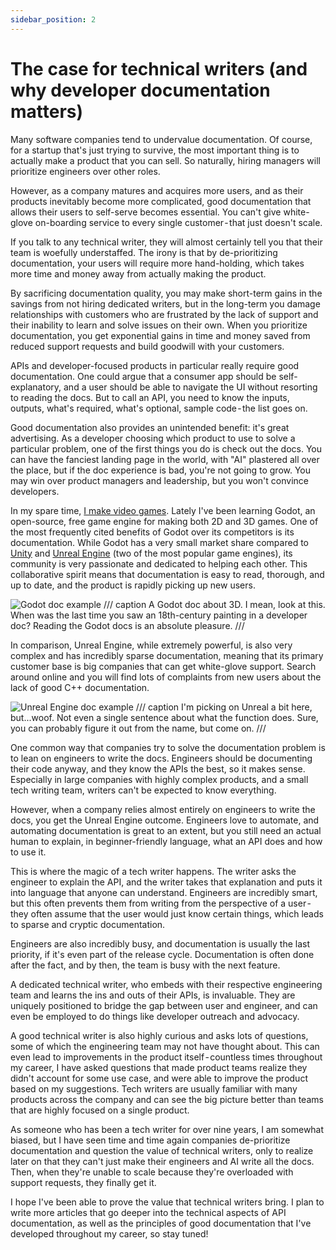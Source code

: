 ```yaml
---
sidebar_position: 2
---
```


# The case for technical writers (and why developer documentation matters)

Many software companies tend to undervalue documentation. Of course, for a startup that's just trying to survive, the most important thing is to actually make a product that you can sell. So naturally, hiring managers will prioritize engineers over other roles.

However, as a company matures and acquires more users, and as their products inevitably become more complicated, good documentation that allows their users to self-serve becomes essential. You can't give white-glove on-boarding service to every single customer - that just doesn't scale.

If you talk to any technical writer, they will almost certainly tell you that their team is woefully understaffed. The irony is that by de-prioritizing documentation, your users will require more hand-holding, which takes more time and money away from actually making the product.

By sacrificing documentation quality, you may make short-term gains in the savings from not hiring dedicated writers, but in the long-term you damage relationships with customers who are frustrated by the lack of support and their inability to learn and solve issues on their own. When you prioritize documentation, you get exponential gains in time and money saved from reduced support requests and build goodwill with your customers.

APIs and developer-focused products in particular really require good documentation. One could argue that a consumer app should be self-explanatory, and a user should be able to navigate the UI without resorting to reading the docs. But to call an API, you need to know the inputs, outputs, what's required, what's optional, sample code - the list goes on.

Good documentation also provides an unintended benefit: it's great advertising. As a developer choosing which product to use to solve a particular problem, one of the first things you do is check out the docs. You can have the fanciest landing page in the world, with "AI" plastered all over the place, but if the doc experience is bad, you're not going to grow. You may win over product managers and leadership, but you won't convince developers.

In my spare time, [I make video games](https://eliotcowley.dev). Lately I've been learning Godot, an open-source, free game engine for making both 2D and 3D games. One of the most frequently cited benefits of Godot over its competitors is its documentation. While Godot has a very small market share compared to [Unity](https://unity.com) and [Unreal Engine](https://www.unrealengine.com) (two of the most popular game engines), its community is very passionate and dedicated to helping each other. This collaborative spirit means that documentation is easy to read, thorough, and up to date, and the product is rapidly picking up new users.

![Godot doc example](/img/godot-doc.png)
/// caption
A Godot doc about 3D. I mean, look at this. When was the last time you saw an 18th-century painting in a developer doc? Reading the Godot docs is an absolute pleasure.
///

In comparison, Unreal Engine, while extremely powerful, is also very complex and has incredibly sparse documentation, meaning that its primary customer base is big companies that can get white-glove support. Search around online and you will find lots of complaints from new users about the lack of good C++ documentation.

![Unreal Engine doc example](/img/unreal-doc.png)
/// caption
I'm picking on Unreal a bit here, but...woof. Not even a single sentence about what the function does. Sure, you can probably figure it out from the name, but come on.
///

One common way that companies try to solve the documentation problem is to lean on engineers to write the docs. Engineers should be documenting their code anyway, and they know the APIs the best, so it makes sense. Especially in large companies with highly complex products, and a small tech writing team, writers can't be expected to know everything.

However, when a company relies almost entirely on engineers to write the docs, you get the Unreal Engine outcome. Engineers love to automate, and automating documentation is great to an extent, but you still need an actual human to explain, in beginner-friendly language, what an API does and how to use it.

This is where the magic of a tech writer happens. The writer asks the engineer to explain the API, and the writer takes that explanation and puts it into language that anyone can understand. Engineers are incredibly smart, but this often prevents them from writing from the perspective of a user - they often assume that the user would just know certain things, which leads to sparse and cryptic documentation.

Engineers are also incredibly busy, and documentation is usually the last priority, if it's even part of the release cycle. Documentation is often done after the fact, and by then, the team is busy with the next feature.

A dedicated technical writer, who embeds with their respective engineering team and learns the ins and outs of their APIs, is invaluable. They are uniquely positioned to bridge the gap between user and engineer, and can even be employed to do things like developer outreach and advocacy.

A good technical writer is also highly curious and asks lots of questions, some of which the engineering team may not have thought about. This can even lead to improvements in the product itself - countless times throughout my career, I have asked questions that made product teams realize they didn't account for some use case, and were able to improve the product based on my suggestions. Tech writers are usually familiar with many products across the company and can see the big picture better than teams that are highly focused on a single product.

As someone who has been a tech writer for over nine years, I am somewhat biased, but I have seen time and time again companies de-prioritize documentation and question the value of technical writers, only to realize later on that they can't just make their engineers and AI write all the docs. Then, when they're unable to scale because they're overloaded with support requests, they finally get it.

I hope I've been able to prove the value that technical writers bring. I plan to write more articles that go deeper into the technical aspects of API documentation, as well as the principles of good documentation that I've developed throughout my career, so stay tuned!
